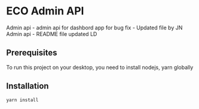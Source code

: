 # ECO Admin API

Admin api - admin api for dashbord app for bug fix - Updated file by JN
Admin api - README file updated LD

## Prerequisites

To run this project on your desktop, you need to install nodejs, yarn globally

## Installation

```bash
yarn install
```
